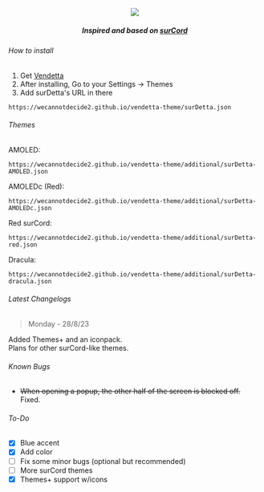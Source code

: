 <p align="center"><img src="https://media.discordapp.net/attachments/1109731302372032613/1145228776435888209/Frame_1.png?width=512&height=331"/></p>
<h5 align="center">Inspired and based on <a href="https://betterdiscord.app/theme/surCord">surCord</a></h5>
<h6>How to install</h6>

1. Get [Vendetta](https://vendetta.vercel.app/)
2. After installing, Go to your Settings -> Themes
3. Add surDetta's URL in there
```
https://wecannotdecide2.github.io/vendetta-theme/surDetta.json
```

<h6>Themes</h6>

AMOLED:
```
https://wecannotdecide2.github.io/vendetta-theme/additional/surDetta-AMOLED.json
```

AMOLEDc (Red):
``` 
https://wecannotdecide2.github.io/vendetta-theme/additional/surDetta-AMOLEDc.json
```

Red surCord:
```
https://wecannotdecide2.github.io/vendetta-theme/additional/surDetta-red.json
```

Dracula:
```
https://wecannotdecide2.github.io/vendetta-theme/additional/surDetta-dracula.json
```

<h6>Latest Changelogs</h6>

> Monday - 28/8/23<br>

Added Themes+ and an iconpack.<br>
Plans for other surCord-like themes.

<h6>Known Bugs</h6>

- ~~When opening a popup, the other half of the screen is blocked off.~~ Fixed.

<h6>To-Do</h6>

- [X] Blue accent
- [X] Add color
- [ ] Fix some minor bugs (optional but recommended)
- [ ] More surCord themes
- [X] Themes+ support w/icons
